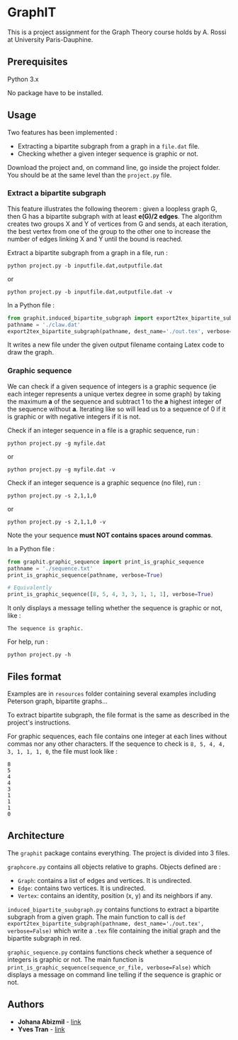 # GraphIT

This is a project assignment for the Graph Theory course 
holds by A. Rossi at University Paris-Dauphine.

## Prerequisites

Python 3.x

No package have to be installed.

## Usage

Two features has been implemented :
* Extracting a bipartite subgraph from a graph in a 
````file.dat```` file.
* Checking whether a given integer sequence is graphic or not.

Download the project and, on command line, go inside the 
project folder. You should be at the same level than the 
```project.py``` file.

### Extract a bipartite subgraph

This feature illustrates the following theorem : 
given a loopless graph G, then G has a bipartite subgraph with 
at least **e(G)/2 edges**. The algorithm creates two 
groups X and Y of vertices from G and sends, at each iteration, 
the best vertex from one of the group to the other one to 
increase the number of edges linking X and Y until the bound 
is reached.

Extract a bipartite subgraph from a graph in a file, run :
    
    python project.py -b inputfile.dat,outputfile.dat 
or

    python project.py -b inputfile.dat,outputfile.dat -v
    
In a Python file :

```python
from graphit.induced_bipartite_subgraph import export2tex_bipartite_subgraph
pathname = './claw.dat'
export2tex_bipartite_subgraph(pathname, dest_name='./out.tex', verbose=True)
```
It writes a new file under the given output filename containg 
Latex code to draw the graph.

### Graphic sequence

We can check if a given sequence of integers is a graphic 
sequence (ie each integer represents a unique vertex degree in some 
graph) by taking the maximum **a** of the sequence and subtract 
1 to the **a** highest integer of the sequence without **a**. 
Iterating like so will lead us to a sequence of 0 if it is 
graphic or with negative integers if it is not. 

Check if an integer sequence in a file is a graphic sequence, run :
    
    python project.py -g myfile.dat
or

    python project.py -g myfile.dat -v
    
Check if an integer sequence is a graphic sequence (no file), run :
    
    python project.py -s 2,1,1,0
or
    
    python project.py -s 2,1,1,0 -v
    
Note the your sequence **must NOT contains spaces around commas**.

In a Python file :

```python
from graphit.graphic_sequence import print_is_graphic_sequence
pathname = './sequence.txt'
print_is_graphic_sequence(pathname, verbose=True)

# Equivalently
print_is_graphic_sequence([8, 5, 4, 3, 3, 1, 1, 1], verbose=True)
```

It only displays a message telling whether the sequence is 
graphic or not, like :

    The sequence is graphic.

For help, run :

    python project.py -h

## Files format

Examples are in ```resources``` folder containing several examples 
including Peterson graph, bipartite graphs...

To extract bipartite subgraph, the file format is the same 
as described in the project's instructions.

For graphic sequences, each file contains one integer 
at each lines without commas nor any other characters.
If the sequence to check is ```8, 5, 4, 4, 3, 1, 1, 1, 0```, 
the file must look like :
```
8
5
4
4
3
1
1
1
0
```

## Architecture

The ```graphit``` package contains everything. The project 
is divided into 3 files.

```graphcore.py``` contains all objects relative to graphs.
Objects defined are :
* ```Graph```: contains a list of edges and vertices. It is undirected.
* ```Edge```: contains two vertices. It is undirected. 
* ```Vertex```: contains an identity, position (x, y) and its neighbors if any.

```induced_bipartite_suubgraph.py``` contains functions to 
extract a bipartite subgraph from a given graph. The main 
function to call is ```def export2tex_bipartite_subgraph(pathname, dest_name='./out.tex', verbose=False)```
which write a ```.tex``` file containing the initial graph 
and the bipartite subgraph in red.

```graphic_sequence.py``` contains functions check whether 
a sequence of integers is graphic or not. The main function is 
```print_is_graphic_sequence(sequence_or_file, verbose=False)```
which displays a message on command line telling if the sequence is
graphic or not.

## Authors

* **Johana Abizmil** - [link](https://github.com/Johanabiz)
* **Yves Tran** - [link](https://github.com/vesran)


